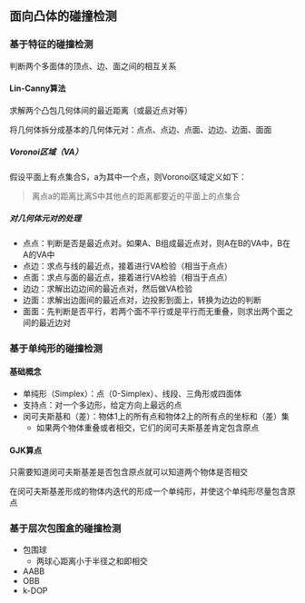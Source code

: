 ## 面向凸体的碰撞检测

### 基于特征的碰撞检测

判断两个多面体的顶点、边、面之间的相互关系

#### Lin-Canny算法

求解两个凸包几何体间的最近距离（或最近点对等）

将几何体拆分成基本的几何体元对：点点、点边、点面、边边、边面、面面

##### Voronoi区域（VA）

假设平面上有点集合S，a为其中一个点，则Voronoi区域定义如下：

> 离点a的距离比离S中其他点的距离都要近的平面上的点集合

##### 对几何体元对的处理

- 点点：判断是否是最近点对。如果A、B组成最近点对，则A在B的VA中，B在A的VA中
- 点边：求点与线的最近点，接着进行VA检验（相当于点点）
- 点面：求点与面的最近点，接着进行VA检验（相当于点点）
- 边边：求解出边边间的最近点对，然后做VA检验
- 边面：求解出边面间的最近点对，边投影到面上，转换为边边的判断
- 面面：先判断是否平行，若两个面不平行或是平行而无重叠，则求出两个面之间的最近边对

### 基于单纯形的碰撞检测

#### 基础概念

- 单纯形（Simplex）：点（0-Simplex）、线段、三角形或四面体
- 支持点：对一个多边形，给定方向上最远的点
- 闵可夫斯基和（差）：物体1上的所有点和物体2上的所有点的坐标和（差）集
  - 如果两个物体重叠或者相交，它们的闵可夫斯基差肯定包含原点

#### GJK算点

只需要知道闵可夫斯基差是否包含原点就可以知道两个物体是否相交

在闵可夫斯基差形成的物体内迭代的形成一个单纯形，并使这个单纯形尽量包含原点

### 基于层次包围盒的碰撞检测

- 包围球
  - 两球心距离小于半径之和即相交
- AABB
- OBB
- k-DOP